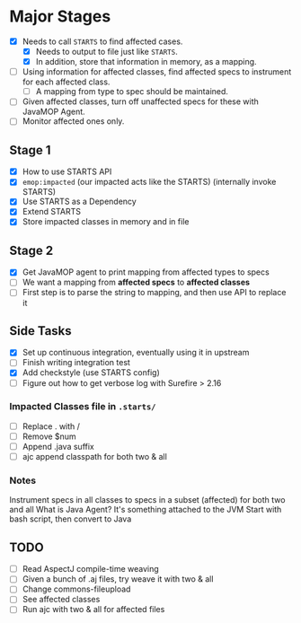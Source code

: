 # Major Stages

- [x] Needs to call `STARTS` to find affected cases.
  - [x] Needs to output to file just like `STARTS`.
  - [x] In addition, store that information in memory, as a mapping.
- [ ] Using information for affected classes, find affected specs to instrument for each affected class.
  - [ ] A mapping from type to spec should be maintained.
- [ ] Given affected classes, turn off unaffected specs for these with JavaMOP Agent.
- [ ] Monitor affected ones only.

## Stage 1

- [x] How to use STARTS API
- [x] `emop:impacted` (our impacted acts like the STARTS) (internally invoke STARTS)
- [x] Use STARTS as a Dependency
- [x] Extend STARTS
- [x] Store impacted classes in memory and in file

## Stage 2

- [x] Get JavaMOP agent to print mapping from affected types to specs
- [ ] We want a mapping from **affected specs** to **affected classes**
- [ ] First step is to parse the string to mapping, and then use API to replace it

## Side Tasks

- [x] Set up continuous integration, eventually using it in upstream
- [ ] Finish writing integration test
- [x] Add checkstyle (use STARTS config)
- [ ] Figure out how to get verbose log with Surefire > 2.16

### Impacted Classes file in `.starts/`

- [ ] Replace . with /
- [ ] Remove $num
- [ ] Append .java suffix
- [ ] ajc append classpath  for both two & all

### Notes

Instrument specs in all classes to specs in a subset (affected) for both two and all
What is Java Agent? It's something attached to the JVM
Start with bash script, then convert to Java

## TODO

- [ ] Read AspectJ compile-time weaving
- [ ] Given a bunch of .aj files, try weave it with two & all
- [ ] Change commons-fileupload 
- [ ] See affected classes
- [ ] Run ajc with two & all for affected files
